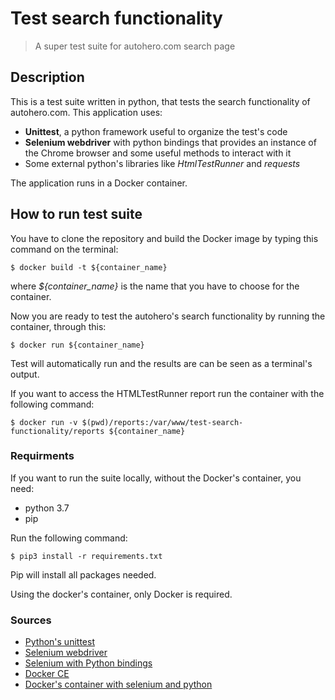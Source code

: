 # Test search functionality
> A super test suite for autohero.com search page

## Description

This is a test suite written in python, that tests the search functionality of autohero.com.
This application uses: 

- **Unittest**,  a python framework useful to organize the test's code 
- **Selenium webdriver** with python bindings that provides an instance of the Chrome browser and some useful methods to interact with it 
- Some external python's libraries like _HtmlTestRunner_ and _requests_ 

The application runs in a Docker container. 

## How to run test suite

You have to clone the repository and build the Docker image by typing this command on the terminal:

```
$ docker build -t ${container_name}
```

where _${container_name}_ is the name that you have to choose for the container.

Now you are ready to test the autohero's search functionality by running the container, through this:

```
$ docker run ${container_name}
```

Test will automatically run and the results are can be seen as a terminal's output.  

If you want to access the HTMLTestRunner report run the container with the following command:

```
$ docker run -v $(pwd)/reports:/var/www/test-search-functionality/reports ${container_name}
```

### Requirments

If you want to run the suite locally, without the Docker's container, you need:

- python 3.7
- pip

Run the following command:

```
$ pip3 install -r requirements.txt
```

Pip will install all packages needed.

Using the docker's container, only Docker is required.



### Sources

- [Python's unittest](https://docs.python.org/2/library/unittest.html)
- [Selenium webdriver](https://www.seleniumhq.org/docs/03_webdriver.jsp) 
- [Selenium with Python bindings](https://selenium-python.readthedocs.io/)
- [Docker CE](https://docs.docker.com/install/)
- [Docker's container with selenium and python](https://github.com/joyzoursky/docker-python-chromedriver)
